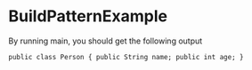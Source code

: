 # BuildPatternExample

By running main, you should get the following output 

`public class Person {
  public String name;
  public int age;
}`
